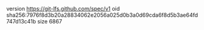 version https://git-lfs.github.com/spec/v1
oid sha256:7976f8d3b20a28834062e2056a025d0b3a0d69cda6f8d5b3ae64fd747d13c41b
size 6867
